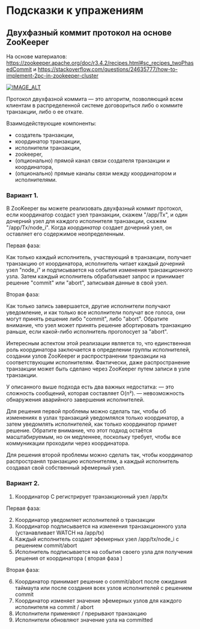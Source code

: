 # Подсказки к упражениям

## Двухфазный коммит протокол на основе ZooKeeper
На основе материалов: https://zookeeper.apache.org/doc/r3.4.2/recipes.html#sc_recipes_twoPhasedCommit и https://stackoverflow.com/questions/24635777/how-to-implement-2pc-in-zookeeper-cluster

[![IMAGE_ALT](https://img.youtube.com/vi/yu2TZF7S1Mg/3.jpg)](https://youtu.be/yu2TZF7S1Mg?t=964)

Протокол двухфазной коммита — это алгоритм, позволяющий всем клиентам в распределенной системе договориться либо о коммите транзакции, либо о ее откате.

Взаимодействующие компоненты:
- создатель транзакции,
- координатор транзакции,
- исполнители транзакции,
- zookeeper,
- (опционально) прямой канал связи создателя транзакции и координатора,
- (опционально) прямые каналы связи между координатором и исполнителями.

### Вариант 1.

В ZooKeeper вы можете реализовать двухфазный коммит протокол, если координатор создаст узел транзакции, скажем "/app/Tx", и один дочерний узел для каждого  исполнителя транзакции, скажем "/app/Tx/node_i". Когда *координатор* создает дочерний узел, он оставляет его содержимое неопределенным. 

Первая фаза:

Как только каждый исполнитель, участвующий в транзакции, получает транзакцию от координатора, исполнитель читает каждый дочерний узел "node_i" и подписывается на события изменения транзакционного узла. Затем каждый исполнитель обрабатывает запрос и принимает решение "commit" или "abort", записывая данные в свой узел. 

Вторая фаза:

Как только запись завершается, другие исполнители получают уведомление, и как только все исполнители получат все голоса, они могут принять решение либо "commit", либо "abort". Обратите внимание, что узел может принять решение абортировать транзакцию раньше, если какой-либо исполнитель проголосует за "abort".

Интересным аспектом этой реализации является то, что единственная роль координатора заключается в определении группы исполнителей, создании узлов ZooKeeper и распространении транзакции на соответствующим исполнителям. Фактически, даже распространение транзакции может быть сделано через ZooKeeper путем записи в узле транзакции.

У описанного выше подхода есть два важных недостатка:
— это сложность сообщений, которая составляет O(n²). 
— невозможность обнаружения аварийного завершения исполнителей. 

Для решения первой проблемы можно сделать так, чтобы об изменениях в узлах транзакций уведомлялся только координатор, а затем уведомлять исполнителей, как только координатор примет решение. Обратите внимание, что этот подход остаётся масштабируемым, но он медленнее, поскольку требует, чтобы все коммуникации проходили через координатора.

Для решения второй проблемы можно сделать так, чтобы координатор распространял транзакцию исполнителям, а каждый исполнитель создавал свой собственный эфемерный узел. 

### Вариант 2.

1. Координатор C регистрирует транзакционный узел /app/tx

Первая фаза:

2. Координатор уведомляет исполнителей о транзакции
3. Координатор подписывается на изменения транзакционного узла (устанавливает WATCH на /app/tx)
4. Каждый исполнитель создает эфемерных узел /app/tx/node_i с решением commit/abort
5. Исполнитель подписывается на события своего узла для получения решения от координатора ( вторая фаза )

Вторая фаза:

6. Координатор принимает решение о commit/abort после ожидания таймаута или после создания всех узлов исполнителей с решением commit
7. Координатор изменяет значение эфемерных узлов для каждого исполнителя на commit / abort
8. Исполнители применяют / прерывают транзакцию
9. Исполнители обновляют значение узла на committed
